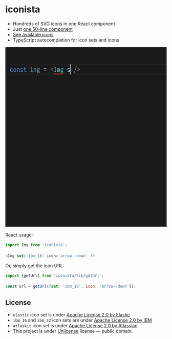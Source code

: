 # iconista

- Hundreds of SVG icons in one React component
- Just [one 50-line component](https://github.com/streamich/iconista/blob/master/src/index.tsx)
- [See available icons](./sets)
- TypeScript autocompletion for icon sets and icons

![](./docs/icon.gif)

React usage:

```js
import Img from 'iconista';

<Img set='ibm_16' icon='arrow--down' />
```

Or, simply get the icon URL:

```js
import {getUrl} from 'iconista/lib/getUrl';

const url = getUrl({set: 'ibm_16', icon: 'arrow--down'});
```


## License

- `elastic` icon set is under [Apache License 2.0 by Elastic](https://github.com/elastic/eui/blob/master/LICENSE)
- `ibm_16` and `ibm_32` icon sets are under [Apache License 2.0 by IBM](https://github.com/IBM/carbon-elements/blob/master/LICENSE)
- `atlaskit` icon set is under [Apache License 2.0 by Atlassian](https://bitbucket.org/atlassian/atlaskit-mk-2/src/master/LICENSE)
- This project is under [Unlicense](LICENSE) license &mdash; public domain.
